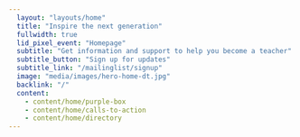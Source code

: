 ```yaml
---
  layout: "layouts/home"
  title: "Inspire the next generation"
  fullwidth: true
  lid_pixel_event: "Homepage"
  subtitle: "Get information and support to help you become a teacher"
  subtitle_button: "Sign up for updates"
  subtitle_link: "/mailinglist/signup"
  image: "media/images/hero-home-dt.jpg"
  backlink: "/"
  content:
    - content/home/purple-box
    - content/home/calls-to-action
    - content/home/directory
---
```

